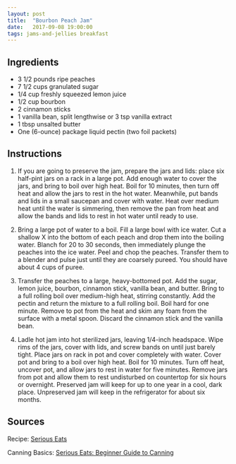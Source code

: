 ```yaml
---
layout: post
title:  "Bourbon Peach Jam"
date:   2017-09-08 19:00:00
tags: jams-and-jellies breakfast
---
```


Ingredients
-----------
- 3 1/2 pounds ripe peaches
- 7 1/2 cups granulated sugar
- 1/4 cup freshly squeezed lemon juice
- 1/2 cup bourbon
- 2 cinnamon sticks
- 1 vanilla bean, split lengthwise or 3 tsp vanilla extract
- 1 tbsp unsalted butter
- One (6-ounce) package liquid pectin (two foil packets)

Instructions
------------
1. If you are going to preserve the jam, prepare the jars and lids: place six
half-pint jars on a rack in a large pot. Add enough water to cover the jars,
and bring to boil over high heat. Boil for 10 minutes, then turn off heat and
allow the jars to rest in the hot water. Meanwhile, put bands and lids in a
small saucepan and cover with water. Heat over medium heat until the water is
simmering, then remove the pan from heat and allow the bands and lids to rest
in hot water until ready to use.

2. Bring a large pot of water to a boil. Fill a large bowl with ice water. Cut
a shallow X into the bottom of each peach and drop them into the boiling water.
Blanch for 20 to 30 seconds, then immediately plunge the peaches into the ice
water. Peel and chop the peaches. Transfer them to a blender and pulse just
until they are coarsely pureed. You should have about 4 cups of puree.

3. Transfer the peaches to a large, heavy-bottomed pot. Add the sugar, lemon
juice, bourbon, cinnamon stick, vanilla bean, and butter. Bring to a full
rolling boil over medium-high heat, stirring constantly. Add the pectin and
return the mixture to a full rolling boil. Boil hard for one minute. Remove to
pot from the heat and skim any foam from the surface with a metal spoon.
Discard the cinnamon stick and the vanilla bean.

4. Ladle hot jam into hot sterilized jars, leaving 1/4-inch headspace. Wipe
rims of the jars, cover with lids, and screw bands on until just barely tight.
Place jars on rack in pot and cover completely with water. Cover pot and bring
to a boil over high heat. Boil for 10 minutes. Turn off heat, uncover pot, and
allow jars to rest in water for five minutes. Remove jars from pot and allow
them to rest undisturbed on countertop for six hours or overnight. Preserved
jam will keep for up to one year in a cool, dark place. Unpreserved jam will
keep in the refrigerator for about six months.

Sources
------
Recipe: [Serious Eats](http://www.seriouseats.com/recipes/2011/07/bourbon-peach-jam-recipe.html)

Canning Basics: [Serious Eats: Beginner Guide to Canning](http://www.seriouseats.com/2012/02/how-to-can-canning-pickling-preserving-ball-jars-materials-siphoning-recipes.html)

